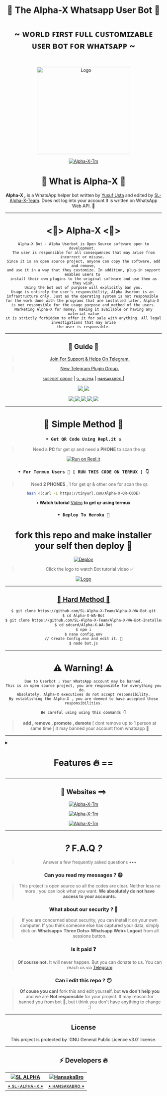 <div align="center">

<h1 align="center"><b>👾 The Alpha-X Whatsapp User Bot 🍁</b></h1>
<h1 align="center">~ ᴡᴏʀʟᴅ ꜰɪʀꜱᴛ ꜰᴜʟʟ ᴄᴜꜱᴛᴏᴍɪᴢᴀʙʟᴇ ᴜꜱᴇʀ ʙᴏᴛ ꜰᴏʀ ᴡʜᴀᴛꜱᴀᴘᴘ ~</h1>

<br>

<a href="https://github.com/SL-Alpha-X-Team"><img title="Logo" src="https://telegra.ph/file/c265e654e3ec87c78d984.jpg" width="300" height="280">

<a href="https://github.com/SL-Alpha-X-Team"><img title="Alpha-X-Tm" src="https://img.shields.io/badge/Alpha_X_team-black?colorA=inactive&colorB=purple&style=social&logo=github"></a>

<h1> 🔎 What is Alpha-X 🔎</h1>

**Alpha-X ,** is a WhatsApp helper bot written by [Yusuf Usta](https://github.com/Quiec) and edited by [SL-Alpha-X-Team](https://github.com/SL-Alpha-X-Team). Does not log into your account It is written on WhatsApp Web API. 🍂

---

<h1> <💎> Alpha-X <💎> </h1>

```
Alpha-X Bot - Alpha Userbot is Open Source software open to development. 
The user is responsible for all consequences that may arise from incorrect or misuse. 
Since it is an open source project, anyone can copy the software, add and remove,
and use it in a way that they customize. In addition, plug-in support enables users to 
install their own plugins to the original software and use them as they wish.
Using the bot out of purpose will explicitly ban you.
Usage is entirely the user's responsibility, Alpha Userbot is an 
infrastructure only. Just as the operating system is not responsible 
for the work done with the programs that are installed later, Alpha-X 
is not responsible for the usage purpose and method of the users.
Marketing Alpha-X for money, making it available or having any material value
ıt is strictly forbidden to offer it for sale with anything. All legal investigations that may arise
the user is responsible.
```

---

<h2> 📢 Guide 📢 </h2>

> [Join For Support & Helps On Telegram.](https://t.me/AlphaX_SUPPORT)

> [New Telegram Plugin Group. ](https://t.me/AlphaX_plugin)

<a href="https://bit.ly/BOT_SUPPORT">ꜱᴜᴘᴘᴏʀᴛ ɢʀᴏᴜᴘ</a> |
<a href="https://Wa.me/947772978164">ꜱʟ-ᴀʟᴘʜᴀ</a> |
<a href="https://Wa.me/94763983965">ʜᴀɴꜱᴀᴋᴀʙʀᴏ |

<p align="center"> 
    
  </a>
  <a href="https://github.com/SL-Alpha-X-Team/Alpha-X-WA-Bot/fork">
    <img src="https://img.shields.io/github/forks/SL-Alpha-X-Team/Alpha-X-WA-Bot?label=Fork&style=social">
    
  </a>
  <a href="https://github.com/SL-Alpha-X-Team/Alpha-X-WA-Bot/stargazers">
    <img src="https://img.shields.io/github/stars/SL-Alpha-X-Team/Alpha-X-WA-Bot?style=social">
  </a>
</p>

<p align="center">
  <a href="https://github.com/SL-Alpha-X-Team/Alpha-X-WA-Bot">
    <img src="https://img.shields.io/github/repo-size/SL-Alpha-X-Team/Alpha-X-WA-Bot?color=purple&label=Repo%20Size&style=plastic">

  </a>
  <a href="https://github.com/SL-Alpha-X-Team/Alpha-X-WA-Bot/blob/master/LICENSE">
    <img src="https://img.shields.io/github/license/SL-Alpha-X-Team/Alpha-X-WA-Bot?color=purple&label=Lisance&style=plastic">

  </a>
  <a href="https://github.com/SL-Alpha-X-Team/Alpha-X-WA-Bot">
    <img src="https://img.shields.io/github/languages/top/SL-Alpha-X-Team/Alpha-X-WA-Bot?color=purple&label=Javascript&style=plastic">

  </a>
  <a href="https://github.com/SL-Alpha-X-Team/Alpha-X-WA-Bot">
    <img src="https://img.shields.io/static/v1?label=Author&message=AlphaXteam&color=purple&style=plastic">

  </a>
  <a href="https://t.me/SL_AlphaX_Team">
    <img src="https://img.shields.io/badge/Telegram-AlphaX%20Main-purple&style=plastic">

  </a>
</p>

---

<h1> 🛃 Simple Method 🛃</h1>

### `• Get QR Code Using Repl.it ♻️`
> Need a **PC** for get qr and need a **PHONE** to scan the qr.

[![Run on Repl.it](https://repl.it/badge/github/SL-Alpha-X-Team/Alpha-X-WA-Bot)](https://replit.com/@AlphaXteam/Alpha-X-Bot-QR)

### `• For Termux Users 📲 [ RUN THIS CODE ON TERMUX ] 👇`
> Need **2 PHONES** , 1 for get qr & other one for scan the qr.

```bash
bash <(curl -L https://tinyurl.com/Alpha-X-QR-CODE)
```
**• Watch tutorial** [Video](https://youtu.be/6PpRFnr2dSg) **to get qr using termux**

### `• Deploy To Heroku 🚀`

# fork this repo and make installer your self then deploy 🔩️
[![Deploy](https://www.herokucdn.com/deploy/button.svg)](https://github.com/silana2/Alpha-X-WA-Bot-Installer)

> Click the logo to watch Bot tutorial video ✅

<a href="https://youtube.com/watch?v=en4FLOsGRJY"><img title="Logo" src="https://telegra.ph/file/b2494d5bc4d55ebab9980.jpg">

---

<h2> 🔱 Hard Method 🔱 </h2>

```sh
$ git clone https://github.com/SL-Alpha-X-Team/Alpha-X-WA-Bot.git
$ cd Alpha-X-WA-Bot
$ git clone https://github.com/SL-Alpha-X-Team/Alpha-X-WA-Bot-Installer.git
$ cd sdcard/Alpha-X-WA-Bot
$ npm i
$ nano config.env
// Create Config.env and edit it. 🚫
$ node bot.js
```
---

<h1> ⚠️ Warning! ⚠️️</h1>

```
Due to Userbot ; Your WhatsApp account may be banned.
This is an open source project, you are responsible for everything you do. 
Absolutely, Alpha-X executives do not accept responsibility.
By establishing the Alpha-X , you are deemed to have accepted these responsibilities.
```

`Be careful using using this commands 👇`
> **add , remove , promote , demote**
[ dont remove up to 1 person at same time ]
it may banned your account from whatsapp 🚫

</div>

---

<details>
<summary><b><h1 align="center">Features 🔥 ==</h1></b></summary>
<p align="left">

`📜 command:` install <br>
`📍 description:` Install external plugins. <br>
`⚠️️ Warn:` Get plugins only from [here](https://t.me/AlphaXplugin).

`📜 command:` plugin<br>
`📍 description:` Shows the plugins you have installed. 

`📜 command:` remove<br>
`📍 description:` Removes the plugin. 

`📜 command:` admin<br>
`📍 description:` Admin menu. 

`📜 command:` ban <br>
`📍 description:` Ban someone in the group. Reply to message or tag a person to use command. 

`📜 command:` gname <br>
`📍 description:` Change group name. 

`📜 command:` gdesc<br>
`📍 description:` Change group discription. 

`📜 command:` dis <br>
`📍 description:`  Disappearing message on/off. <br>
`💡 Example:` .dis on/off

`📜 command:` reset<br>
`📍 description:` Reset group invitation link. 

`📜 command:` gpp<br>
`📍 description:` Set group profile picture 

`📜 command:` add<br>
`📍 description:` Adds someone to the group. 

`📜 command:` promote <br>
`📍 description:` Makes any person an admin. 

`📜 command:` demote <br>
`📍 description:` Takes the authority of any admin. 

`📜 command:` mute <br>
`📍 description:` Mute the group chat. Only the admins can send a message.
⌨️ Example: .mute & .mute 5m etc 

`📜 command:` unmute <br>
`📍 description:` Unmute the group chat. Anyone can send a message. 

`📜 command:` invite <br>
`📍 description:` Provides the group's invitation link. 

`📜 command:` afk <br>
`📍 description:` It makes you AFK - Away From Keyboard. 

`📜 command:` art pack<br>
`📍 description:` Beautifull artpack with more than 100 messages. 

`📜 command:` aspm <br>
`📍 description:` This command for any emergency situation about any kind of WhatsApp SPAM in Group 

`📜 command:` alag <br>
`📍 description:` This command for any emergency situation about any kind of WhatsApp SPAM in Chat 

`📜 command:` linkblock <br>
`📍 description:` Activates the block link tool. <br>
`💡 Example:` .linkblock on / off

`📜 command:` CrAsH<br>
`📍 description:` send BUG VIRUS to group. 

`📜 command:` CrAsH high<br>
`📍 description:` send BUG VIRUS to group untill you stop. 

`📜 command:` -carbon

`📜 command:` clear<br>
`📍 description:` Clears all the messages from the chat. 

`📜 command:` qr <br>
`📍 description:` To create an qr code from the word you give. 

`📜 command:` bcode <br>
`📍 description:` To create an barcode from the word you give. 

`📜 command:` compliment<br>
`📍 description:` It sends complimentry sentenses. 

`📜 command:` toaudio<br>
`📍 description:` Converts video to sound. 

`📜 command:` toimage<br>
`📍 description:` Converts the sticker to a photo. 

`📜 command:` tovideo<br>
`📍 description:` Converts animated stickers to video. 

`📜 command:` deepai<br>
`📍 description:` Runs the most powerful artificial intelligence tools using artificial neural networks. 

`📜 command:` details<br>
`📍 description:` Displays metadata data of group or person. 

`📜 command:` dict <br>
`📍 description:` Use it as a dictionary.
Eg: .dict enUS;lead
 For supporting languages send •.lngcode• 

`📜 command:` dst<br>
`📍 description:` Download status you repled. 

`📜 command:` emedia<br>
`📍 description:` It is a plugin with more than 25 media tools. 

`📜 command:` emoji <br>
`📍 description:` You can get Emoji as image. 

`📜 command:` print <br>
`📍 description:` Prints the inside of the file on the server. 

`📜 command:` bashmedia <br>
`📍 description:` Sends audio, video and photos inside the server. <br>
`💡 Example:` video.mp4 && media/gif/pic.mp4

`📜 command:` addserver<br>
`📍 description:` Uploads image, audio or video to the server. 

`📜 command:` term <br>
`📍 description:` Allows to run the command on the server's shell. 

`📜 command:` mediainfo<br>
`📍 description:` Shows the technical information of the replied video. 

`📜 command:` pmsend <br>
`📍 description:` Sends a private message to the replied person. 

`📜 command:` pmttssend <br>
`📍 description:` Sends a private voice message to the respondent. 

`📜 command:` ffmpeg <br>
`📍 description:` Applies the desired ffmpeg filter to the video.
⌨️ Example: .ffmpeg fade=in:0:30 

`📜 command:` filter <br>
`📍 description:` It adds a filter. If someone writes your filter, it send the answer. If you just write .filter, it show's your filter list. 

`📜 command:` stop <br>
`📍 description:` Stops the filter you added previously. 

`📜 command:` bgmlist<br>
`📍 description:` Bgm List. 

`📜 command:` github <br>
`📍 description:` It Send Github User Data. <br>
`💡 Example:` .github WhatsApp

`📜 command:` welcome<br>
`📍 description:` It sets the welcome message. If you leave it blank it shows the welcome message. 

`📜 command:` goodbye<br>
`📍 description:` Sets the goodbye message. If you leave blank, it show's the goodbye message. 

`📜 command:` help<br>
`📍 description:` Gives information about using the bot from the Help menu. 

`📜 command:` varset <br>
`📍 description:` Changes the text of modules like alive, afk etc.. 

`📜 command:` restart<br>
`📍 description:` Restart bot.

`📜 command:` poweroff<br>
`📍 description:` Shutdown bot.

`📜 command:` dyno<br>
`📍 description:` Check heroku dyno usage 

`📜 command:` setvar <br>
`📍 description:` Set heroku config var 

`📜 command:` delvar <br>
`📍 description:` Delete heroku config var 

`📜 command:` getvar <br>
`📍 description:` Get heroku config var 

`📜 command:` hpmod <br>
`📍 description:` To get mod apps info. 

`📜 command:` insult<br>
`📍 description:` It gives random insults. 

`📜 command:` locate<br>
`📍 description:` It send your location. <br>
`⚠️️ Warn:` Please open your location before using command!

`📜 command:` logmsg<br>
`📍 description:` Saves the message you reply to your private number. <br>
`⚠️️ Warn:` Does not support animated stickers!

`📜 command:` logomaker<br>
`📍 description:` Shows logomaker tools with unlimited access. 

`📜 command:` meme <br>
`📍 description:` Photo memes you replied to. 

`📜 command:` movie <br>
`📍 description:` Shows movie info. 

`📜 command:` neko<br>
`📍 description:` Replied messages will be added to nekobin.com. 

`📜 command:` song <br>
`📍 description:` Uploads the song you wrote. 

`📜 command:` video <br>
`📍 description:` Downloads video from YouTube. 

`📜 command:` fb <br>
`📍 description:` Download video from facebook. 

`📜 command:` tiktok <br>
`📍 description:` Download tiktok video. 

`📜 command:` notes<br>
`📍 description:` Shows all your existing notes. 

`📜 command:` save <br>
`📍 description:` Reply a message and type .save or just use .save <Your note> without replying 

`📜 command:` deleteNotes<br>
`📍 description:` Deletes *all* your saved notes. 

`📜 command:` ocr <br>
`📍 description:` Reads the text on the photo you have replied. 

`📜 command:` pinimg <br>
`📍 description:` Downloas images from Pinterest. 

`📜 command:` playst <br>
`📍 description:` Get app details from play store. 

`📜 command:` profile<br>
`📍 description:` Profile menu. 

`📜 command:` getpp<br>
`📍 description:` Get pofile picture. 

`📜 command:` setbio <br>
`📍 description:` Set your about. 

`📜 command:` getbio<br>
`📍 description:` Get user about. 

`📜 command:` archive<br>
`📍 description:` Archive chat. 

`📜 command:` unarchive<br>
`📍 description:` Unarchive chat. 

`📜 command:` pin<br>
`📍 description:` Archive chat. 

`📜 command:` unpin<br>
`📍 description:` Unarchive chat. 

`📜 command:` pp<br>
`📍 description:` Makes the profile photo what photo you reply. 

`📜 command:` kickme<br>
`📍 description:` It kicks you from the group you are using it in. 

`📜 command:` block <br>
`📍 description:` Block user. 

`📜 command:` unblock <br>
`📍 description:` Unblock user. 

`📜 command:` jid <br>
`📍 description:` Giving user's JID. 

`📜 command:` rdmore <br>
`📍 description:` Add readmore to your message >> Use # to get readmore. 

`📜 command:` removebg <br>
`📍 description:` Removes the background of the photos. 

`📜 command:` report <br>
`📍 description:` Sends reports to group admins. 

`📜 command:` roll<br>
`📍 description:` Roll dice randomly. 

`📜 command:` scam <br>
`📍 description:` Creates 5 minutes of fake actions. 

`📜 command:` scan <br>
`📍 description:` Checks whether the entered number is registered on WhatApp. 

`📜 command:` trt<br>
`📍 description:` It translates with Google Translate. You must reply any message. <br>
`💡 Example:` .trt en si (From English to Sinhala)

`📜 command:` antilink <br>
`📍 description:` Activates the Antilink tool. <br>
`💡 Example:` .antilink on / off

`📜 command:` autobio <br>
`📍 description:` Add live clock to your bio! <br>
`💡 Example:` .autobio on / off

`📜 command:` detectlang<br>
`📍 description:` Guess the language of the replied message. 

`📜 command:` currency

`📜 command:` tts <br>
`📍 description:` It converts text to sound. 

`📜 command:` music <br>
`📍 description:` Uploads the song you wrote. 

`📜 command:` smp3 <br>
`📍 description:` Get song as a mp3 documet file 

`📜 command:` mp4 <br>
`📍 description:` Downloads video from YouTube. 

`📜 command:` yt <br>
`📍 description:` It searchs on YouTube. 

`📜 command:` wiki <br>
`📍 description:` Searches query on Wikipedia. 

`📜 command:` img <br>
`📍 description:` Searches for related pics on Google. 

`📜 command:` lyric <br>
`📍 description:` Finds the lyrics of the song. 

`📜 command:` covid <br>
`📍 description:` Shows the daily and overall covid table of more than 15 countries. 

`📜 command:` ss <br>
`📍 description:` Takes a screenshot from the page in the given link. 

`📜 command:` simi <br>
`📍 description:` Are you bored? ... Fool around with SimSimi. ... World first popular Chatbot for daily conversation. 

`📜 command:` spdf <br>
`📍 description:` Site to pdf file. 

`📜 command:` insta <br>
`📍 description:` Downloads videos or photos from Instagram. 

`📜 command:` animesay <br>
`📍 description:` It writes the text inside the banner the anime girl is holding 

`📜 command:` changesay <br>
`📍 description:` Turns the text into the change my mind poster. 

`📜 command:` trumpsay <br>
`📍 description:` Converts the text to Trump's tweet. 

`📜 command:` audio spam<br>
`📍 description:` Sends the replied audio as spam. 

`📜 command:` foto spam<br>
`📍 description:` Sends the replied photo as spam. 

`📜 command:` sticker spam<br>
`📍 description:` Convert the replied photo or video to sticker and send it as spam. 

`📜 command:` vid spam

`📜 command:` killspam<br>
`📍 description:` Stops spam command. 

`📜 command:` spam <br>
`📍 description:` It spam until you stop it.
⌨️ Example: .spam test 

`📜 command:` spotify <br>
`📍 description:` Get music details from spotify. 

`📜 command:` st<br>
`📍 description:` It converts your replied photo or video to sticker. 

`📜 command:` sweather<br>
`📍 description:` Gives you the weekly interpretations of space weather observations provided by the Space Weather Research Center (SWRC) for a p. 

`📜 command:` alive <br>
`📍 description:` Does bot work? 

`📜 command:` sysd<br>
`📍 description:` Shows the system properties. 

`📜 command:` tagadmin

`📜 command:` tg <br>
`📍 description:` Tags everyone in the group. 

`📜 command:` pmall<br>
`📍 description:` Sends the replied message to all members in the group. 

`📜 command:` tblend <br>
`📍 description:` Applies the selected TBlend effect to videos. 

`📜 command:` link<br>
`📍 description:` The image you reply to uploads to telegra.ph and provides its link. 

`📜 command:` unvoice<br>
`📍 description:` Converts audio to sound recording. 

`📜 command:` up<br>
`📍 description:` Checks the update your bot. 

`📜 command:` up now<br>
`📍 description:` It makes updates. 

`📜 command:` voicy<br>
`📍 description:` It converts audio to text. 

`📜 command:` wp<br>
`📍 description:` It sends high resolution wallpapers. 

`📜 command:` wame <br>
`📍 description:` Get a link to the user chat. 

`📜 command:` weather <br>
`📍 description:` Shows the weather. 

`📜 command:` speedtest <br>
`📍 description:` Measures Download and Upload speed. <br>
`💡 Example:` speedtest user // speedtest server

`📜 command:` ping<br>
`📍 description:` Measures your ping. 

`📜 command:` short <br>
`📍 description:` Shorten the long link. 

`📜 command:` calc <br>
`📍 description:` Performs simple math operations. 

`📜 command:` xapi<br>
`📍 description:` Xteam API key info. 

`📜 command:` glowtext<br>
`📍 description:` send random glowtext by given word > with 140+ beautifull font styles.

`📜 command:` quote<br>
`📍 description:` Send random quotes. 


>🤩 New features comming soon...

#### E-Media Plugin Commands 🛠️
| Command 💻 | Description ℹ️ |
| ---------- | -------------------- |
| mp4enhance | It improves the quality of the video.
| x2mp4 | It reduces the quality of the video by 2 times.
| x4mp4 | It reduces the quality of the video by 4 times.
| mp4reverse | Plays the video in reverse.
| mp4blur | Blurs the video background.
| mp4vintage | Applies a vintage effect to the video.
| mp4bw | Applies a monochrome effect to the video.
| mp4edge | It calculates the depth of the viden and applies the neon edge effect accordingly.
| mp4image | Converts photo to 5 seconds video.
| gif | It makes the video gif.
| agif | Makes the video an audio gif.
| spectrum | It converts the spectrum of sound into video.
| avec | Converts the frequency range of the sound to 3D video.
| waves | It converts the wavelengths of sound into video.
| frequency | Converts the frequency of the sound to video.
| volumeaudio | Converts the decibel value of sound to video.
| cqtaudio | Converts the cqt value of audio to video.
| mp3eq | Adjusts the sound to a crystal clear level.
| mp3bass | It add more bass to sound.
| mp3low | It makes the sound deep and slow.
| mp3pitch | It refines and accelerates the sound.
| mp3crusher | It distorts the sound, makes it ridiculous.
| mp3reverse | Plays the sound in reverse.
| x2mp3 | It speeds up the sound 2 times.
| mp3volume | It increases the sound level 6 times.
| bwimage | Makes the photo black and white.
| vintageimage | Applies a vintage effect to the photo.
| edgeimage | It calculates the depth of the photo and appropriately applies an edge effect.
| enhanceimage | It improves the quality of the photo.
| grenimage | Applies a grain effect to the photo.
| blurimage | Blurs the background of the photo.

#### Scam Commands 🛠️
| Command 💻 | Description ℹ️ |
| ---------- | -------------------- |
| scam typing | It shows you typing for 5 minutes. |
| scam recording | It shows you as recording for 5 minutes. |
| scam online | It shows you online for 5 minutes. |
| scam stop | Stops fake actions. |

#### Deep AI Commands 🛠️
| Command 💻 | Description ℹ️ |
| ---------- | -------------------- |
| colorai | Colorizes the photo. |
| superai | It improves the image quality. |
| dreamai | Applies a deepdream effect to the photo. |
| waifuai | It mixes the color palettes of photo. |
| neuraltalkai | Explain the incident in the photo. |
| toonai | Applies a cartoon effect to the face of image. |
| ttiai | Generates nonexistent photos from your sentence. |
| moodai | It determines your mood from the sentence you write. |
| textai | Creates a virtual story from your sentence. |
| nudityai | Shows the NSFW value of the photo between 1 and 0. |
| ganstyle | Combines pictures with the image link in Config Vars with the help of artificial intelligence.

</p>

</details>

<div align="center">

---

<h2> 🎨 Websites ==> </h2>

<a href="https://alpha-x.ml"><img title="Alpha-X-Tm" src="https://img.shields.io/badge/Alpha_X_Team-black?colorA=9cf&colorB=purple&style=social&logo=smrt"></a>

<a href="https://alpha-x.ml/wa-bot"><img title="Alpha-X-Tm" src="https://img.shields.io/badge/Alpha_X_Bot-black?colorA=9cf&colorB=purple&style=social&logo=starship"></a>

<a href="https://alpha-x.ml/bot-help"><img title="Alpha-X-Tm" src="https://img.shields.io/badge/Alpha_X_Bot_Help-black?colorA=9cf&colorB=purple&style=social&logo=google"></a>

---

# _?_ F.A.Q _?_
>Answer a few frequently asked questions •••

### Can you read my messages ? 😷
>This project is open source so all the codes are clear. Neither less no more ; you can look what you want. **We absolutely do not have access to your accounts.**

### What about our security ? 🔱
>If you are concerned about security, you can install it on your own computer. If you think someone else has captured your data, simply click on **Whatsapp> Three Dots> Whatsapp Web> Logout** from all sessions button.

### Is it paid ❓
>**Of course not.** It will never happen. But you can donate to us. You can reach us via [Telegram](https://t.me/AlphaX_SUPPORT)

### Can i edit this repo ? 😒
>**Of couse you can!** fork this and edit yourself.
but **we don't help you** and we are **Not responsible** for your project.
It may reason for banned you from bot 🚫,
but i think you don't have anything to change :)

---

<h2> License </h2>
This project is protected by `GNU General Public Licence v3.0` license.

---

<h2> ⚡ Developers 🔥 </h2>
  <div align="center">
    
  [![SL ALPHA](https://github.com/SL-Alpha-X.png?size=110)](https://github.com/SL-Alpha-X) |  [![HansakaBro](https://github.com/HansakaBro.png?size=110)](https://github.com/HansakaBro) 
------|------
[• sʟ-ᴀʟᴘʜᴀ-x •](https://github.com/SL-Alpha-X)  | [• ʜᴀɴsᴀᴋᴀʙʀᴏ •](https://github.com/HansakaBro) 
  </div>

</div>
